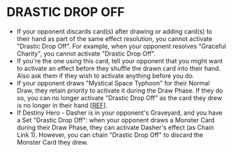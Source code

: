 # DRASTIC DROP OFF

*   If your opponent discards card(s) after drawing or adding card(s) to their hand as part of the same effect resolution, you cannot activate "Drastic Drop Off". For example, when your opponent resolves "Graceful Charity", you cannot activate "Drastic Drop Off".
*   If you're the one using this card, tell your opponent that you might want to activate an effect before they shuffle the drawn card into their hand. Also ask them if they wish to activate anything before you do.
*   If your opponent draws "Mystical Space Typhoon" for their Normal Draw, they retain priority to activate it during the Draw Phase. If they do so, you can no longer activate "Drastic Drop Off" as the card they drew is no longer in their hand \[[REF](https://www.pojo.biz/board/showthread.php?t=1052536)\].
*   If Destiny Hero - Dasher is in your opponent's Graveyard, and you have a Set "Drastic Drop Off": when your opponent draws a Monster Card during their Draw Phase, they can activate Dasher's effect (as Chain Link 1). However, you can chain "Drastic Drop Off" to discard the Monster Card they drew.
